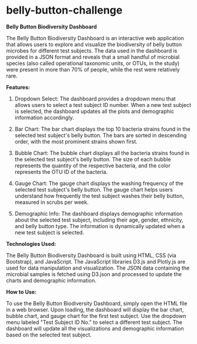 # belly-button-challenge

**Belly Button Biodiversity Dashboard**

The Belly Button Biodiversity Dashboard is an interactive web application that allows users to explore and visualize the biodiversity of belly button microbes for different test subjects. The data used in the dashboard is provided in a JSON format and reveals that a small handful of microbial species (also called operational taxonomic units, or OTUs, in the study) were present in more than 70% of people, while the rest were relatively rare.

**Features:**

1. Dropdown Select: The dashboard provides a dropdown menu that allows users to select a test subject ID number. When a new test subject is selected, the dashboard updates all the plots and demographic information accordingly.

2. Bar Chart: The bar chart displays the top 10 bacteria strains found in the selected test subject's belly button. The bars are sorted in descending order, with the most prominent strains shown first.

3. Bubble Chart: The bubble chart displays all the bacteria strains found in the selected test subject's belly button. The size of each bubble represents the quantity of the respective bacteria, and the color represents the OTU ID of the bacteria.

4. Gauge Chart: The gauge chart displays the washing frequency of the selected test subject's belly button. The gauge chart helps users understand how frequently the test subject washes their belly button, measured in scrubs per week.

5. Demographic Info: The dashboard displays demographic information about the selected test subject, including their age, gender, ethnicity, and belly button type. The information is dynamically updated when a new test subject is selected.

**Technologies Used:**

The Belly Button Biodiversity Dashboard is built using HTML, CSS (via Bootstrap), and JavaScript. The JavaScript libraries D3.js and Plotly.js are used for data manipulation and visualization. The JSON data containing the microbial samples is fetched using D3.json and processed to update the charts and demographic information.

**How to Use:**

To use the Belly Button Biodiversity Dashboard, simply open the HTML file in a web browser. Upon loading, the dashboard will display the bar chart, bubble chart, and gauge chart for the first test subject. Use the dropdown menu labeled "Test Subject ID No." to select a different test subject. The dashboard will update all the visualizations and demographic information based on the selected test subject.

